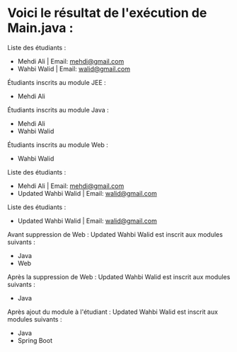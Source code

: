 # Voici le résultat de l'exécution de Main.java : 

Liste des étudiants :
- Mehdi Ali | Email: mehdi@gmail.com
- Wahbi Walid | Email: walid@gmail.com


Étudiants inscrits au module JEE :
- Mehdi Ali

Étudiants inscrits au module Java :
- Mehdi Ali
- Wahbi Walid

Étudiants inscrits au module Web :
- Wahbi Walid


Liste des étudiants :
- Mehdi Ali | Email: mehdi@gmail.com
- Updated Wahbi Walid | Email: walid@gmail.com

Liste des étudiants :
- Updated Wahbi Walid | Email: walid@gmail.com

Avant suppression de Web : 
Updated Wahbi Walid est inscrit aux modules suivants : 
- Java
- Web

Après la suppression de Web : 
Updated Wahbi Walid est inscrit aux modules suivants : 
- Java

Après ajout du module à l'étudiant :
Updated Wahbi Walid est inscrit aux modules suivants : 
- Java
- Spring Boot

